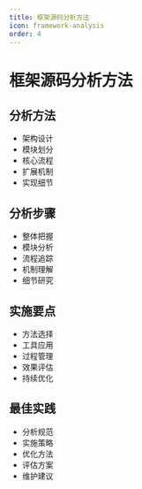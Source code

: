 ```yaml
---
title: 框架源码分析方法
icon: framework-analysis
order: 4
---
```


# 框架源码分析方法

## 分析方法
- 架构设计
- 模块划分
- 核心流程
- 扩展机制
- 实现细节

## 分析步骤
- 整体把握
- 模块分析
- 流程追踪
- 机制理解
- 细节研究

## 实施要点
- 方法选择
- 工具应用
- 过程管理
- 效果评估
- 持续优化

## 最佳实践
- 分析规范
- 实施策略
- 优化方法
- 评估方案
- 维护建议
